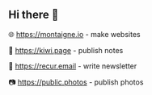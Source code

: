 ## Hi there 👋

🌐 https://montaigne.io - make websites

🥝 https://kiwi.page - publish notes

💌 https://recur.email - write newsletter

📷 https://public.photos - publish photos
